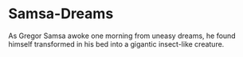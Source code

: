 # Samsa-Dreams
As Gregor Samsa awoke one morning from uneasy dreams, he found himself transformed in his bed into a gigantic insect-like creature.
